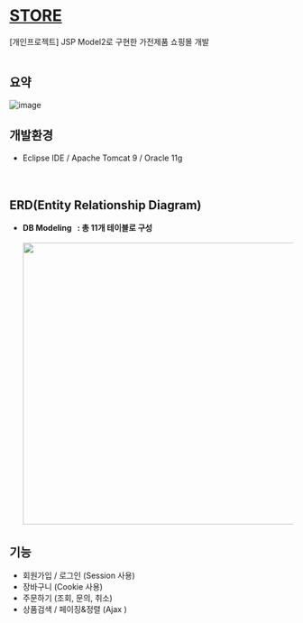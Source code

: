 # [STORE](http://woong-store.com)
[개인프로젝트] JSP Model2로 구현한 가전제품 쇼핑몰 개발<br><br>

## 요약
![image](https://user-images.githubusercontent.com/98741141/152644288-59b2ced1-59d4-41be-a03f-1ee822b0ea3e.png)<br>

## 개발환경
 - Eclipse IDE / Apache Tomcat 9 / Oracle 11g <br><br><br>

## ERD(Entity Relationship Diagram)
- **DB Modeling &nbsp; : 총 11개 테이블로 구성**<br><br>
<img src="https://user-images.githubusercontent.com/98741141/152640482-c9ca0e64-be88-4926-b672-6462780e1147.JPG" style="width: 800px; height: 500px;"><br>

## 기능
 - 회원가입 / 로그인 (Session 사용)<br>
 - 장바구니 (Cookie 사용)<br>
 - 주문하기 (조회, 문의, 취소)<br>
 - 상품검색 / 페이징&정렬 (Ajax )<br>
